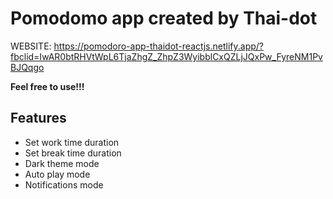 # Pomodomo app created by Thai-dot
WEBSITE: https://pomodoro-app-thaidot-reactjs.netlify.app/?fbclid=IwAR0btRHVtWpL6TjaZhgZ_ZhpZ3WyibblCxQZLjJQxPw_FyreNM1PvBJQqgo

**Feel free to use!!!**
## Features
* Set work time duration
* Set break time duration
* Dark theme mode
* Auto play mode
* Notifications mode


